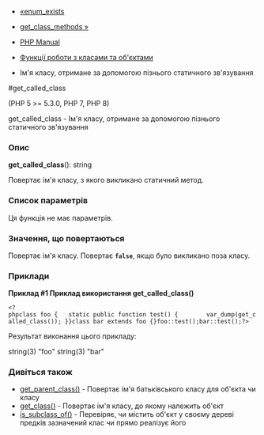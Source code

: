 - [«enum_exists](function.enum-exists.md)
- [get_class_methods »](function.get-class-methods.md)

- [PHP Manual](index.md)
- [Функції роботи з класами та об'єктами](ref.classobj.md)
- Ім'я класу, отримане за допомогою пізнього статичного зв'язування

#get_called_class

(PHP 5 \>= 5.3.0, PHP 7, PHP 8)

get_called_class - Ім'я класу, отримане за допомогою пізнього
статичного зв'язування

### Опис

**get_called_class**(): string

Повертає ім'я класу, з якого викликано статичний метод.

### Список параметрів

Ця функція не має параметрів.

### Значення, що повертаються

Повертає ім'я класу. Повертає **`false`**, якщо було викликано поза
класу.

### Приклади

**Приклад #1 Приклад використання **get_called_class()****

`<?phpclass foo {   static public function test() {        var_dump(get_called_class()); }}class bar extends foo {}foo::test();bar::test();?> `

Результат виконання цього прикладу:

string(3) "foo"
string(3) "bar"

### Дивіться також

- [get_parent_class()](function.get-parent-class.md) - Повертає
ім'я батьківського класу для об'єкта чи класу
- [get_class()](function.get-class.md) - Повертає ім'я класу, до
якому належить об'єкт
- [is_subclass_of()](function.is-subclass-of.md) - Перевіряє,
чи містить об'єкт у своєму дереві предків зазначений клас чи прямо
реалізує його
